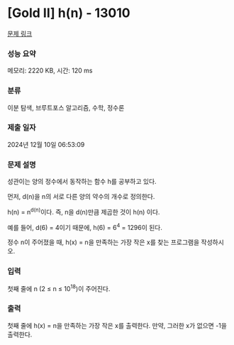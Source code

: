 # [Gold II] h(n) - 13010 

[문제 링크](https://www.acmicpc.net/problem/13010) 

### 성능 요약

메모리: 2220 KB, 시간: 120 ms

### 분류

이분 탐색, 브루트포스 알고리즘, 수학, 정수론

### 제출 일자

2024년 12월 10일 06:53:09

### 문제 설명

<p>성관이는 양의 정수에서 동작하는 함수 h를 공부하고 있다.</p>

<p>먼저, d(n)을 n의 서로 다른 양의 약수의 개수로 정의한다.</p>

<p>h(n) = n<sup>d(n)</sup>이다. 즉, n을 d(n)만큼 제곱한 것이 h(n) 이다.</p>

<p>예를 들어, d(6) = 4이기 때문에, h(6) = 6<sup>4</sup> = 1296이 된다.</p>

<p>정수 n이 주어졌을 때, h(x) = n을 만족하는 가장 작은 x를 찾는 프로그램을 작성하시오.</p>

### 입력 

 <p>첫째 줄에 n (2 ≤ n ≤ 10<sup>18</sup>)이 주어진다.</p>

### 출력 

 <p>첫째 줄에 h(x) = n을 만족하는 가장 작은 x를 출력한다. 만약, 그러한 x가 없으면 -1을 출력한다.</p>

